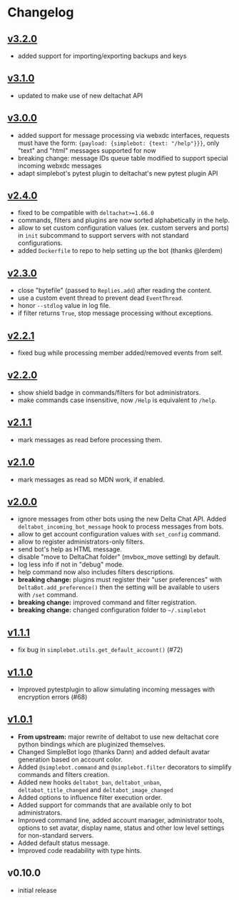 # Changelog

## [v3.2.0]

- added support for importing/exporting backups and keys

## [v3.1.0]

- updated to make use of new deltachat API

## [v3.0.0]

- added support for message processing via webxdc interfaces, requests must have the form: `{payload: {simplebot: {text: "/help"}}}`, only "text" and "html" messages supported for now
- breaking change: message IDs queue table modified to support special incoming webxdc messages
- adapt simplebot's pytest plugin to deltachat's new pytest plugin API

## [v2.4.0]

- fixed to be compatible with `deltachat>=1.66.0`
- commands, filters and plugins are now sorted alphabetically in the help.
- allow to set custom configuration values (ex. custom servers and ports) in `init` subcommand to support servers with not standard configurations.
- added `Dockerfile` to repo to help setting up the bot (thanks @lerdem)

## [v2.3.0]

- close "bytefile" (passed to `Replies.add`) after reading the content.
- use a custom event thread to prevent dead `EventThread`.
- honor `--stdlog` value in log file.
- if filter returns `True`, stop message processing without exceptions.

## [v2.2.1]

- fixed bug while processing member added/removed events from self.

## [v2.2.0]

- show shield badge in commands/filters for bot administrators.
- make commands case insensitive, now `/Help` is equivalent to `/help`.

## [v2.1.1]

- mark messages as read before processing them.

## [v2.1.0]

- mark messages as read so MDN work, if enabled.

## [v2.0.0]

- ignore messages from other bots using the new Delta Chat API. Added `deltabot_incoming_bot_message` hook to process messages from bots.
- allow to get account configuration values with `set_config` command.
- allow to register administrators-only filters.
- send bot's help as HTML message.
- disable "move to DeltaChat folder" (mvbox_move setting) by default.
- log less info if not in "debug" mode.
- help command now also includes filters descriptions.
- **breaking change:** plugins must register their "user preferences" with `DeltaBot.add_preference()` then the setting will be available to users with `/set` command.
- **breaking change:** improved command and filter registration.
- **breaking change:** changed configuration folder to `~/.simplebot`

## [v1.1.1]

- fix bug in `simplebot.utils.get_default_account()` (#72)

## [v1.1.0]

- Improved pytestplugin to allow simulating incoming messages with encryption errors (#68)

## [v1.0.1]

- **From upstream:** major rewrite of deltabot to use new deltachat core python bindings
  which are pluginized themselves.
- Changed SimpleBot logo (thanks Dann) and added default avatar
  generation based on account color.
- Added `@simplebot.command` and `@simplebot.filter` decorators to
  simplify commands and filters creation.
- Added new hooks `deltabot_ban`, `deltabot_unban`,
  `deltabot_title_changed` and `deltabot_image_changed`
- Added options to influence filter execution order.
- Added support for commands that are available only to bot administrators.
- Improved command line, added account manager, administrator tools,
  options to set avatar, display name, status and other low level
  settings for non-standard servers.
- Added default status message.
- Improved code readability with type hints.

## v0.10.0

- initial release


[v3.2.0]: https://github.com/simplebot-org/simplebot/compare/v3.1.0...v3.2.0

[v3.1.0]: https://github.com/simplebot-org/simplebot/compare/v3.0.0...v3.1.0

[v3.0.0]: https://github.com/simplebot-org/simplebot/compare/v2.4.0...v3.0.0

[v2.4.0]: https://github.com/simplebot-org/simplebot/compare/v2.3.0...v2.4.0

[v2.3.0]: https://github.com/simplebot-org/simplebot/compare/v2.2.1...v2.3.0

[v2.2.1]: https://github.com/simplebot-org/simplebot/compare/v2.2.0...v2.2.1

[v2.2.0]: https://github.com/simplebot-org/simplebot/compare/v2.1.1...v2.2.0

[v2.1.1]: https://github.com/simplebot-org/simplebot/compare/v2.1.0...v2.1.1

[v2.1.0]: https://github.com/simplebot-org/simplebot/compare/v2.0.0...v2.1.0

[v2.0.0]: https://github.com/simplebot-org/simplebot/compare/v1.1.1...v2.0.0

[v1.1.1]: https://github.com/simplebot-org/simplebot/compare/v1.1.0...v1.1.1

[v1.1.0]: https://github.com/simplebot-org/simplebot/compare/v1.0.1...v1.1.0

[v1.0.1]: https://github.com/simplebot-org/simplebot/compare/v0.10.0...v1.0.1
